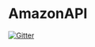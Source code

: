 # AmazonAPI

[![Gitter](https://badges.gitter.im/Join%20Chat.svg)](https://gitter.im/KamesCG/AmazonAPI?utm_source=badge&utm_medium=badge&utm_campaign=pr-badge&utm_content=badge)